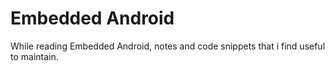 # Embedded Android
While reading Embedded Android, notes and code snippets that i find useful to maintain.
